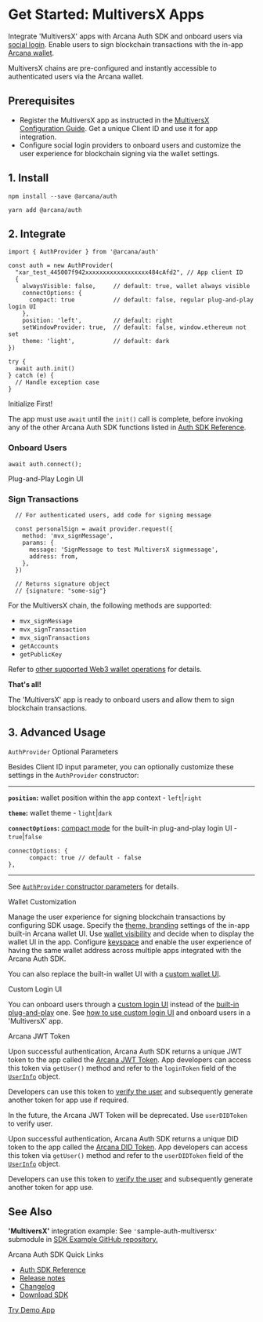 # Get Started: MultiversX Apps

Integrate 'MultiversX' apps with Arcana Auth SDK and onboard users via [social login](../../concepts/social-login/). Enable users to sign blockchain transactions with the in-app [Arcana wallet](../../concepts/anwallet/).

MultiversX chains are pre-configured and instantly accessible to authenticated users via the Arcana wallet.

## Prerequisites

- Register the MultiversX app as instructed in the [MultiversX Configuration Guide](../../setup/config-dApp-with-db-for-mvx/). Get a unique Client ID and use it for app integration.
- Configure social login providers to onboard users and customize the user experience for blockchain signing via the wallet settings.

## 1. Install

```
npm install --save @arcana/auth

```

```
yarn add @arcana/auth

```

## 2. Integrate

```
import { AuthProvider } from '@arcana/auth'

```

```
const auth = new AuthProvider(
  "xar_test_445007f942xxxxxxxxxxxxxxxxxx484cAfd2", // App client ID
  { 
    alwaysVisible: false,     // default: true, wallet always visible
    connectOptions: {
      compact: true           // default: false, regular plug-and-play login UI
    },
    position: 'left',         // default: right
    setWindowProvider: true,  // default: false, window.ethereum not set
    theme: 'light',           // default: dark
})

```

```
try {
  await auth.init()
} catch (e) {
  // Handle exception case
}

```

Initialize First!

The app must use `await` until the `init()` call is complete, before invoking any of the other Arcana Auth SDK functions listed in [Auth SDK Reference](https://authsdk-ref-guide.netlify.app/).

### Onboard Users

```
await auth.connect();

```

Plug-and-Play Login UI

### Sign Transactions

```
  // For authenticated users, add code for signing message

  const personalSign = await provider.request({
    method: 'mvx_signMessage',
    params: {
      message: 'SignMessage to test MultiversX signmessage',
      address: from,
    },
  })

  // Returns signature object
  // {signature: "some-sig"}

```

For the MultiversX chain, the following methods are supported:

- `mvx_signMessage`
- `mvx_signTransaction`
- `mvx_signTransactions`
- `getAccounts`
- `getPublicKey`

Refer to [other supported Web3 wallet operations](../../auth/web3-ops/mvx/) for details.

**That's all!**

The 'MultiversX' app is ready to onboard users and allow them to sign blockchain transactions.

## 3. Advanced Usage

`AuthProvider` Optional Parameters

Besides Client ID input parameter, you can optionally customize these settings in the `AuthProvider` constructor:

______________________________________________________________________

**`position`:** wallet position within the app context - `left`|`right`

**`theme`:** wallet theme - `light`|`dark`

**`connectOptions`:** [compact mode](../../concepts/plug-and-play-auth/#compact-modal) for the built-in plug-and-play login UI - `true`|`false`

```
connectOptions: {
      compact: true // default - false
},

```

______________________________________________________________________

See [`AuthProvider` constructor parameters](https://authsdk-ref-guide.netlify.app/interfaces/constructorparams) for details.

Wallet Customization

Manage the user experience for signing blockchain transactions by configuring SDK usage. Specify the [theme, branding](../../setup/config-dApp-with-db/#settings-overview) settings of the in-app built-in Arcana wallet UI. Use [wallet visibility](../../concepts/anwallet/walletvisibility/) and decide when to display the wallet UI in the app. Configure [keyspace](../../concepts/keyspace-types/) and enable the user experience of having the same wallet address across multiple apps integrated with the Arcana Auth SDK.

You can also replace the built-in wallet UI with a [custom wallet UI](../../setup/config-custom-wallet-ui/).

Custom Login UI

You can onboard users through a [custom login UI](../../concepts/custom-login-ui/) instead of the [built-in plug-and-play](../../concepts/plug-and-play-auth/) one. See [how to use custom login UI](../../auth/onboard/vanilla/custom-ui/) and onboard users in a 'MultiversX' app.

Arcana JWT Token

Upon successful authentication, Arcana Auth SDK returns a unique JWT token to the app called the [Arcana JWT Token](../../concepts/an-jwt-token/). App developers can access this token via `getUser()` method and refer to the `loginToken` field of the [`UserInfo`](https://authsdk-ref-guide.netlify.app/interfaces/userinfo) object.

Developers can use this token to [verify the user](../../concepts/jwt-token-validation/) and subsequently generate another token for app use if required.

In the future, the Arcana JWT Token will be deprecated. Use `userDIDToken` to verify user.

Upon successful authentication, Arcana Auth SDK returns a unique DID token to the app called the [Arcana DID Token](../../concepts/an-jwt-token/). App developers can access this token via `getUser()` method and refer to the `userDIDToken` field of the [`UserInfo`](https://authsdk-ref-guide.netlify.app/interfaces/userinfo) object.

Developers can use this token to [verify the user](../../concepts/an-did-token/#verify-did-token) and subsequently generate another token for app use.

## See Also

**'MultiversX'** integration example: See `'`sample-auth-multiversx`'` submodule in [SDK Example GitHub repository.](https://github.com/arcana-network/auth-examples)

Arcana Auth SDK Quick Links

- [Auth SDK Reference](https://authsdk-ref-guide.netlify.app/)
- [Release notes](../../relnotes/latest-auth-release-note/)
- [Changelog](https://github.com/arcana-network/auth/releases)
- [Download SDK](https://www.npmjs.com/package/@arcana/auth)

[Try Demo App](https://demo.arcana.network)
